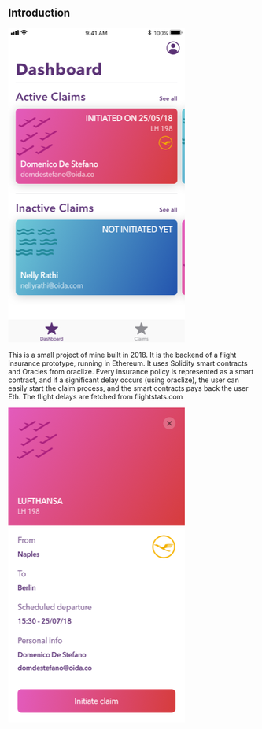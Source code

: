 ## Introduction
![Flight Insurance Prototype](dashboard.png)

This is a small project of mine built in 2018. It is the backend of a flight insurance prototype, running in Ethereum. It uses Solidity smart contracts and Oracles from oraclize. Every insurance policy is represented as a smart contract, and if a significant delay occurs (using oraclize), the user can easily start the claim process, and the smart contracts pays back the user Eth. The flight delays are fetched from flightstats.com

![Flight Insurance Prototype](expanded.png)
